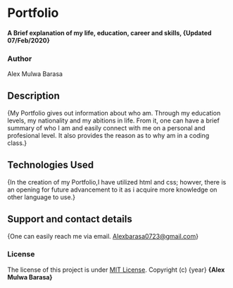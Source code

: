 # Portfolio
#### A Brief explanation of my life, education, career and skills, {Updated 07/Feb/2020}
### Author
Alex Mulwa Barasa
## Description
{My Portfolio gives out information about who am. Through my education levels, my nationality and my abitions in life. From it, one can have a brief summary of who I am and easily connect with me on a personal and profesional level. It also provides the reason as to why am in a coding class.}
## Technologies Used
{In the creation of my Portfolio,I have utilized html and css; howver, there is an opening for future advancement to it as i acquire more knowledge on other language to use.}
## Support and contact details
{One can easily reach me via email.
Alexbarasa0723@gmail.com}
### License
The license of this project is under [MIT License](LICENSE).
Copyright (c) {year} **{Alex Mulwa Barasa}**
  